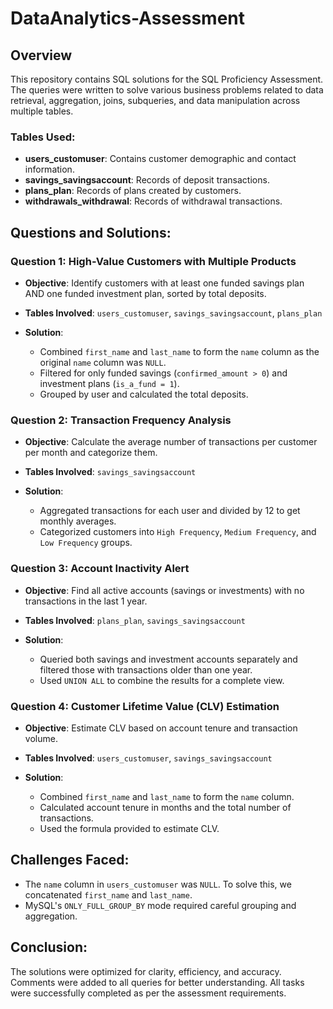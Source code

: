 # DataAnalytics-Assessment
## Overview

This repository contains SQL solutions for the SQL Proficiency Assessment. The queries were written to solve various business problems related to data retrieval, aggregation, joins, subqueries, and data manipulation across multiple tables.

### Tables Used:

* **users\_customuser**: Contains customer demographic and contact information.
* **savings\_savingsaccount**: Records of deposit transactions.
* **plans\_plan**: Records of plans created by customers.
* **withdrawals\_withdrawal**: Records of withdrawal transactions.

## Questions and Solutions:

### Question 1: High-Value Customers with Multiple Products

* **Objective**: Identify customers with at least one funded savings plan AND one funded investment plan, sorted by total deposits.
* **Tables Involved**: `users_customuser`, `savings_savingsaccount`, `plans_plan`
* **Solution**:

  * Combined `first_name` and `last_name` to form the `name` column as the original `name` column was `NULL`.
  * Filtered for only funded savings (`confirmed_amount > 0`) and investment plans (`is_a_fund = 1`).
  * Grouped by user and calculated the total deposits.

### Question 2: Transaction Frequency Analysis

* **Objective**: Calculate the average number of transactions per customer per month and categorize them.
* **Tables Involved**: `savings_savingsaccount`
* **Solution**:

  * Aggregated transactions for each user and divided by 12 to get monthly averages.
  * Categorized customers into `High Frequency`, `Medium Frequency`, and `Low Frequency` groups.

### Question 3: Account Inactivity Alert

* **Objective**: Find all active accounts (savings or investments) with no transactions in the last 1 year.
* **Tables Involved**: `plans_plan`, `savings_savingsaccount`
* **Solution**:

  * Queried both savings and investment accounts separately and filtered those with transactions older than one year.
  * Used `UNION ALL` to combine the results for a complete view.

### Question 4: Customer Lifetime Value (CLV) Estimation

* **Objective**: Estimate CLV based on account tenure and transaction volume.
* **Tables Involved**: `users_customuser`, `savings_savingsaccount`
* **Solution**:

  * Combined `first_name` and `last_name` to form the `name` column.
  * Calculated account tenure in months and the total number of transactions.
  * Used the formula provided to estimate CLV.

## Challenges Faced:

* The `name` column in `users_customuser` was `NULL`. To solve this, we concatenated `first_name` and `last_name`.
* MySQL's `ONLY_FULL_GROUP_BY` mode required careful grouping and aggregation.

## Conclusion:

The solutions were optimized for clarity, efficiency, and accuracy. Comments were added to all queries for better understanding. All tasks were successfully completed as per the assessment requirements.
